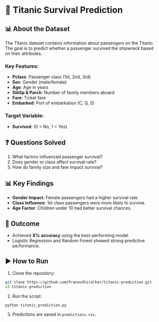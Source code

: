 # 🚢 Titanic Survival Prediction

## 📊 About the Dataset
The Titanic dataset contains information about passengers on the Titanic. The goal is to predict whether a passenger survived the shipwreck based on their attributes.

### Key Features:
- **Pclass**: Passenger class (1st, 2nd, 3rd)
- **Sex**: Gender (male/female)
- **Age**: Age in years
- **SibSp & Parch**: Number of family members aboard
- **Fare**: Ticket fare
- **Embarked**: Port of embarkation (C, Q, S)

### Target Variable:
- **Survived**: (0 = No, 1 = Yes)

## ❓ Questions Solved
1. What factors influenced passenger survival?
2. Does gender or class affect survival rate?
3. How do family size and fare impact survival?

## 📊 Key Findings
- **Gender Impact**: Female passengers had a higher survival rate.
- **Class Influence**: 1st class passengers were more likely to survive.
- **Age Factor**: Children under 10 had better survival chances.

## 📌 Outcome
- Achieved **X% accuracy** using the best-performing model.
- Logistic Regression and Random Forest showed strong predictive performance.

## ▶️ How to Run
1. Clone the repository:

```bash
git clone https://github.com/PranavShiralkar/titanic-prediction.git
cd titanic-prediction
```

2. Run the script:

```bash
python titanic_prediction.py
```

3. Predictions are saved in `predictions.csv`.


